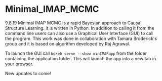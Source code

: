 # Minimal_IMAP_MCMC

9.8.19
Minimal IMAP MCMC is a rapid Bayesian approach to Causal Structure Learning.  It is written in Python. In addition to calling it from the command line users can also use a Graphical User Interface (GUI) to call the program.
This work was done in collaboration with Tamara Broderick's group and it is based on algorithm developed by Raj Agrawal.


To launch the GUI call `bokeh serve --show minIMAPapp` from the folder containing the application folder.  This will launch the app into a new tab in your browser.

New updates to come!
